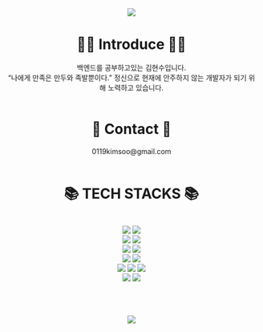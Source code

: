 <div align=center>
<img src="https://capsule-render.vercel.app/api?type=waving&color=0:ed9d0b,100:f94001&height=220&section=header&text=Welcom!%20&fontSize=80&desc=Kimsoo0119's%20GitHub%20Profile&descAlign=62&fontColor=ffff&animation=scaleIn&fontAlignY=39"/>

<div align=center><h1>👨‍💻 Introduce 👨‍💻</h1></div>
  백엔드를 공부하고있는 김현수입니다.
  <br>
“나에게 만족은 만두와 족발뿐이다.” 정신으로 현재에 안주하지 않는 개발자가 되기 위해 노력하고 있습니다.

<br>
<br>
  
  
<div align=center><h1>📧 Contact 📧</h1></div>
0119kimsoo@gmail.com
<br>
<br>

<div align=center><h1>📚 TECH STACKS 📚</h1></div>
<br>
<img src="https://img.shields.io/badge/JavaScript-F7DF1E?style=flat-square&logo=JavaScript&logoColor=white"/>
<img src="https://img.shields.io/badge/TypeScript-3178C6?style=flat-square&logo=typescript&logoColor=white"/>
<br>
  
<img src="https://img.shields.io/badge/Node.js-339933?style=flat-square&logo=Node.js&logoColor=white"/>
<img src="https://img.shields.io/badge/Nest.js-E0234E?style=flat&logo=NestJS&logoColor=white"/>
<br>
<img src="https://img.shields.io/badge/MariaDB-003545?style=flat-square&logo=MariaDB&logoColor=white"/>
<img src="https://img.shields.io/badge/PostgreSQL-4169E1?style=flat-square&logo=PostgreSQL&logoColor=white"/>

<br>
<img src="https://img.shields.io/badge/TypeORM-007396?style=flat"> 
<img src="https://img.shields.io/badge/Prisma-2D3748?style=flat-square&logo=Prisma&logoColor=white"/>
<br>
  
<img src="https://img.shields.io/badge/AmazonEC2-FF9900?style=flat-square&logo=AmazonEC2&logoColor=white"/>
<img src="https://img.shields.io/badge/AmazonS3-569A31?style=flat-square&logo=AmazonS3&logoColor=white"/>
<img src="https://img.shields.io/badge/AmazonRDS-527FFF?style=flat-square&logo=AmazonRDS&logoColor=white"/>
<br>
<img src="https://img.shields.io/badge/React-61DAFB?style=flat-square&logo=React&logoColor=white"/>
<img src="https://img.shields.io/badge/Socket.io-010101?style=flat-square&logo=socketdotio&logoColor=white"/>

<br><br><br>
<img src="https://github-readme-stats.vercel.app/api?username=Kimsoo0119&show_icons=true"/>


  
</div>

<!---
Kimsoo0119/Kimsoo0119 is a ✨ special ✨ repository because its `README.md` (this file) appears on your GitHub profile.
You can click the Preview link to take a look at your changes.
--->
